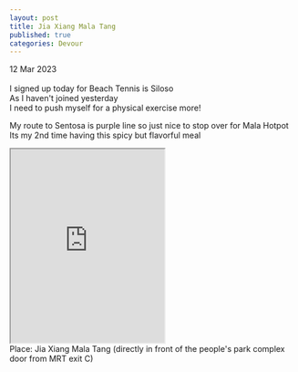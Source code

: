 ```yaml
---
layout: post
title: Jia Xiang Mala Tang
published: true
categories: Devour
---
```

12 Mar 2023
<br>
<br>
I signed up today for Beach Tennis is Siloso
<br>
As I haven't joined yesterday
<br>
I need to push myself for a physical exercise more!
<br>
<!--more-->
My route to Sentosa is purple line so just nice to stop over for Mala Hotpot
<br>
Its my 2nd time having this spicy but flavorful meal
<br>
<iframe src="https://drive.google.com/file/d/1Izejh_HP0eN1LEXz_bxI8tCOBAZSQkKh/preview" width="270" height="340" allow="autoplay"></iframe>
<br>
Place: Jia Xiang Mala Tang (directly in front of the people's park complex door from MRT exit C)
